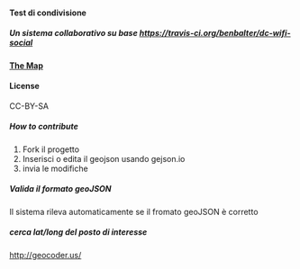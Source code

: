 
#### Test di condivisione

<!--<img src="https://travis-ci.org/benbalter/dc-wifi-social.png">-->
##### Un sistema collaborativo su base https://travis-ci.org/benbalter/dc-wifi-social 
#### [The Map](test2.geojson)
#### License
CC-BY-SA
##### How to contribute
1. Fork il progetto
2. Inserisci o edita il geojson usando gejson.io
3. invia le modifiche
##### Valida il formato geoJSON
Il sistema rileva automaticamente se il fromato geoJSON è corretto
##### cerca lat/long  del posto di interesse
http://geocoder.us/


